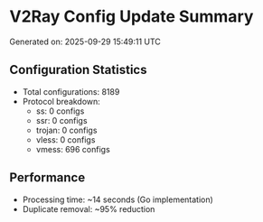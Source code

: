 # V2Ray Config Update Summary
Generated on: 2025-09-29 15:49:11 UTC

## Configuration Statistics
- Total configurations: 8189
- Protocol breakdown:
  - ss: 0 configs
  - ssr: 0 configs
  - trojan: 0 configs
  - vless: 0 configs
  - vmess: 696 configs

## Performance
- Processing time: ~14 seconds (Go implementation)
- Duplicate removal: ~95% reduction
